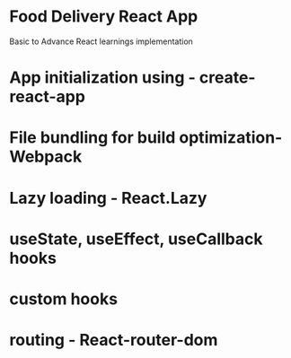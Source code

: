 # Food Delivery React App
Basic to Advance React learnings implementation

# App initialization using - create-react-app
# File bundling for build optimization- Webpack
# Lazy loading -  React.Lazy
# useState, useEffect, useCallback hooks
# custom hooks
# routing - React-router-dom
